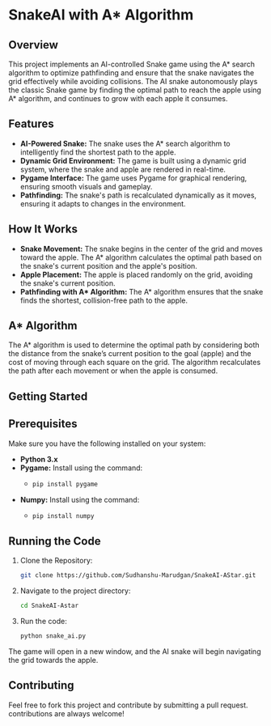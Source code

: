 # SnakeAI with A* Algorithm


## Overview 

This project implements an AI-controlled Snake game using the A* search algorithm to optimize pathfinding and ensure that the snake navigates the grid effectively while avoiding collisions. The AI snake autonomously plays the classic Snake game by finding the optimal path to reach the apple using A* algorithm, and continues to grow with each apple it consumes.


<p></p>


## Features

- **AI-Powered Snake:** The snake uses the A* search algorithm to intelligently find the shortest path to the apple.
- **Dynamic Grid Environment:** The game is built using a dynamic grid system, where the snake and apple are rendered in real-time.
- **Pygame Interface:** The game uses Pygame for graphical rendering, ensuring smooth visuals and gameplay.
- **Pathfinding:** The snake's path is recalculated dynamically as it moves, ensuring it adapts to changes in the environment.


## How It Works

- **Snake Movement:** The snake begins in the center of the grid and moves toward the apple. The A* algorithm calculates the optimal path based on the snake's current position and the apple's position.
- **Apple Placement:** The apple is placed randomly on the grid, avoiding the snake's current position.
- **Pathfinding with A\* Algorithm:** The A* algorithm ensures that the snake finds the shortest, collision-free path to the apple.


## A* Algorithm

The A* algorithm is used to determine the optimal path by considering both the distance from the snake’s current position to the goal (apple) and the cost of moving through each square on the grid. The algorithm recalculates the path after each movement or when the apple is consumed.


## Getting Started

## Prerequisites

Make sure you have the following installed on your system:
- **Python 3.x**
- **Pygame:** Install using the command:
  - ```bash
    pip install pygame
    ```
- **Numpy:** Install using the command:
  - ```bash
    pip install numpy
    ```


## Running the Code

1. Clone the Repository:
   ```bash
   git clone https://github.com/Sudhanshu-Marudgan/SnakeAI-AStar.git
   ```
2. Navigate to the project directory:
   ```bash
   cd SnakeAI-Astar
   ```
3. Run the code:
   ```bash
   python snake_ai.py
   ```

The game will open in a new window, and the AI snake will begin navigating the grid towards the apple.


## Contributing

Feel free to fork this project and contribute by submitting a pull request.
contributions are always welcome!
  
